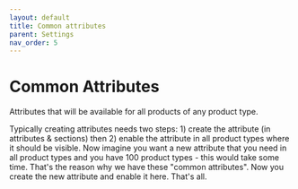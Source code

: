 ```yaml
---
layout: default
title: Common attributes
parent: Settings
nav_order: 5
---
```


# Common Attributes

Attributes that will be available for all products of any product type.

Typically creating attributes needs two steps: 1) create the attribute (in attributes & sections) then 2) enable the attribute in all product types where it should be visible. Now imagine you want a new attribute that you need in all product types and you have 100 product types - this would take some time. That's the reason why we have these "common attributes". Now you create the new attribute and enable it here. That's all.